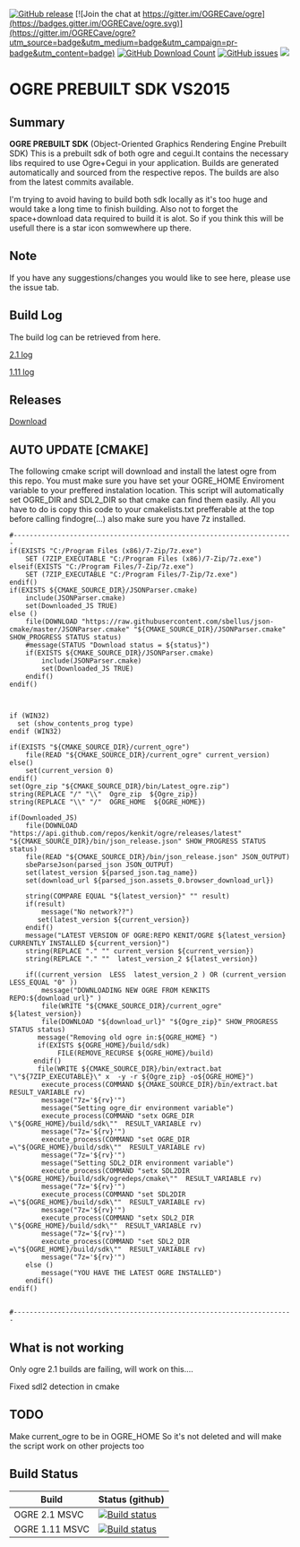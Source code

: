 [![GitHub release](https://img.shields.io/github/release/kenkit/ogre.svg)]()
[![Join the chat at https://gitter.im/OGRECave/ogre](https://badges.gitter.im/OGRECave/ogre.svg)](https://gitter.im/OGRECave/ogre?utm_source=badge&utm_medium=badge&utm_campaign=pr-badge&utm_content=badge)
[![GitHub Download Count](https://github-basic-badges.herokuapp.com/downloads/kenkit/ogre/total.svg)](https://github.com/kenkit/ogre/releases)
[![GitHub issues](https://img.shields.io/github/issues-raw/kenkit/ogre.svg)]()
![](Docs/ogre-logo-wetfloor.gif)


# OGRE PREBUILT SDK VS2015
## Summary
**OGRE PREBUILT SDK**
(Object-Oriented Graphics Rendering Engine Prebuilt SDK) 
This is a prebuilt sdk of both ogre and cegui.It contains the necessary libs required to use Ogre+Cegui in your application. 
Builds are generated automatically and sourced from the respective repos.
The builds are also from the latest commits available.

I'm trying to avoid having to build both sdk locally as it's too huge and would take a long time to finish building.
Also not to forget the space+download data required to build it is alot.
So if you think this will be usefull there is a star icon somwewhere up there.

## Note
If you have any suggestions/changes you would like to see here, please use the issue tab.

## Build Log
The build log can be retrieved from here.

[2.1  log](https://ci.appveyor.com/project/kenkit/ogre-6fnyg?fullLog=true)

[1.11 log](https://ci.appveyor.com/project/kenkit/ogre-mm8lb?fullLog=true)

## Releases
[Download](https://github.com/kenkit/ogre/releases)

## AUTO UPDATE [CMAKE]
The following cmake script will download and install the latest ogre from this repo.
You must make sure you have set your OGRE_HOME Enviroment variable to your preffered instalation location.
This script will automatically set OGRE_DIR and SDL2_DIR so that cmake can find them easily.
All you have to do is copy this code to your cmakelists.txt prefferable at the top before calling findogre(...) also make sure you have 7z installed.

```
#----------------------------------------------------------------------
if(EXISTS "C:/Program Files (x86)/7-Zip/7z.exe")
    SET (7ZIP_EXECUTABLE "C:/Program Files (x86)/7-Zip/7z.exe")
elseif(EXISTS "C:/Program Files/7-Zip/7z.exe")
    SET (7ZIP_EXECUTABLE "C:/Program Files/7-Zip/7z.exe")
endif()
if(EXISTS ${CMAKE_SOURCE_DIR}/JSONParser.cmake)
    include(JSONParser.cmake)
    set(Downloaded_JS TRUE)
else ()
    file(DOWNLOAD "https://raw.githubusercontent.com/sbellus/json-cmake/master/JSONParser.cmake" "${CMAKE_SOURCE_DIR}/JSONParser.cmake" SHOW_PROGRESS STATUS status)
    #message(STATUS "Download status = ${status}")
    if(EXISTS ${CMAKE_SOURCE_DIR}/JSONParser.cmake)
        include(JSONParser.cmake)
        set(Downloaded_JS TRUE)
    endif()
endif()



if (WIN32)
  set (show_contents_prog type)
endif (WIN32)

if(EXISTS "${CMAKE_SOURCE_DIR}/current_ogre")
    file(READ "${CMAKE_SOURCE_DIR}/current_ogre" current_version)
else()
    set(current_version 0)
endif()
set(Ogre_zip "${CMAKE_SOURCE_DIR}/bin/Latest_ogre.zip")
string(REPLACE "/" "\\"  Ogre_zip  ${Ogre_zip})
string(REPLACE "\\" "/"  OGRE_HOME  ${OGRE_HOME})

if(Downloaded_JS)
    file(DOWNLOAD "https://api.github.com/repos/kenkit/ogre/releases/latest" "${CMAKE_SOURCE_DIR}/bin/json_release.json" SHOW_PROGRESS STATUS status)
    file(READ "${CMAKE_SOURCE_DIR}/bin/json_release.json" JSON_OUTPUT)
    sbeParseJson(parsed_json JSON_OUTPUT)
    set(latest_version ${parsed_json.tag_name})
    set(download_url ${parsed_json.assets_0.browser_download_url}) 

    string(COMPARE EQUAL "${latest_version}" "" result)
    if(result)
        message("No network??")  
       set(latest_version ${current_version})
    endif()
    message("LATEST VERSION OF OGRE:REPO KENIT/OGRE ${latest_version} CURRENTLY INSTALLED ${current_version}")
    string(REPLACE "." "" current_version ${current_version})
    string(REPLACE "." ""  latest_version_2 ${latest_version})
  
    if((current_version  LESS  latest_version_2 ) OR (current_version LESS_EQUAL "0" ))
        message("DOWNLOADING NEW OGRE FROM KENKITS REPO:${download_url}" )
        file(WRITE "${CMAKE_SOURCE_DIR}/current_ogre" ${latest_version})
        file(DOWNLOAD "${download_url}" "${Ogre_zip}" SHOW_PROGRESS STATUS status)
       message("Removing old ogre in:${OGRE_HOME} ")
       if(EXISTS ${OGRE_HOME}/build/sdk)
            FILE(REMOVE_RECURSE ${OGRE_HOME}/build)
      endif()
       file(WRITE ${CMAKE_SOURCE_DIR}/bin/extract.bat "\"${7ZIP_EXECUTABLE}\" x  -y -r ${Ogre_zip} -o${OGRE_HOME}")
        execute_process(COMMAND ${CMAKE_SOURCE_DIR}/bin/extract.bat RESULT_VARIABLE rv)
        message("7z='${rv}'")
        message("Setting ogre_dir environment variable")
        execute_process(COMMAND "setx OGRE_DIR \"${OGRE_HOME}/build/sdk\""  RESULT_VARIABLE rv)  
        message("7z='${rv}'")
        execute_process(COMMAND "set OGRE_DIR =\"${OGRE_HOME}/build/sdk\""  RESULT_VARIABLE rv)
        message("7z='${rv}'")  
        message("Setting SDL2_DIR environment variable")
        execute_process(COMMAND "setx SDL2DIR \"${OGRE_HOME}/build/sdk/ogredeps/cmake\""  RESULT_VARIABLE rv)  
        message("7z='${rv}'")
        execute_process(COMMAND "set SDL2DIR =\"${OGRE_HOME}/build/sdk\""  RESULT_VARIABLE rv)  
        message("7z='${rv}'")
        execute_process(COMMAND "setx SDL2_DIR \"${OGRE_HOME}/build/sdk\""  RESULT_VARIABLE rv) 
        message("7z='${rv}'") 
        execute_process(COMMAND "set SDL2_DIR =\"${OGRE_HOME}/build/sdk\""  RESULT_VARIABLE rv)
        message("7z='${rv}'")  
    else ()
        message("YOU HAVE THE LATEST OGRE INSTALLED")
    endif()
endif()


#----------------------------------------------------------------------
```
## What is not working
Only ogre 2.1 builds are failing, will work on this....

Fixed sdl2 detection in cmake

## TODO
Make current_ogre to be in OGRE_HOME So it's not deleted and will make the script work on other projects too
## Build Status
| Build | Status (github) |
|-------|-----------------|
| OGRE 2.1 MSVC | [![Build status](https://ci.appveyor.com/api/projects/status/q4q8yqy7uad0utmd?svg=true)](https://ci.appveyor.com/project/kenkit/ogre-6fnyg)
| OGRE 1.11 MSVC | [![Build status](https://ci.appveyor.com/api/projects/status/s0l07pa1uo7coda2?svg=true)](https://ci.appveyor.com/project/kenkit/ogre-mm8lb)
